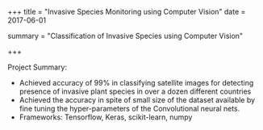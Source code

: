 +++
title = "Invasive Species Monitoring using Computer Vision"
date = 2017-06-01

summary = "Classification of Invasive Species using Computer Vision"

+++

Project Summary:

  * Achieved accuracy of 99% in classifying satellite images for detecting presence of invasive plant species in over a dozen different countries
  * Achieved the accuracy in spite of small size of the dataset available by fine tuning the hyper-parameters of the Convolutional neural nets.
  * Frameworks: Tensorflow, Keras, scikit-learn, numpy

